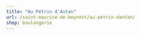 ```yaml
---
title: "Au Pétrin d'Antan"
url: /saint-maurice-de-beynost/au-petrin-dantan/
shop: boulangerie
---
```

